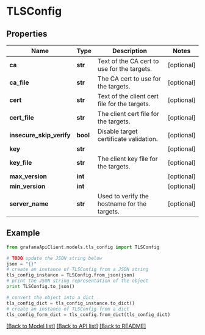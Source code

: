# TLSConfig


## Properties
Name | Type | Description | Notes
------------ | ------------- | ------------- | -------------
**ca** | **str** | Text of the CA cert to use for the targets. | [optional] 
**ca_file** | **str** | The CA cert to use for the targets. | [optional] 
**cert** | **str** | Text of the client cert file for the targets. | [optional] 
**cert_file** | **str** | The client cert file for the targets. | [optional] 
**insecure_skip_verify** | **bool** | Disable target certificate validation. | [optional] 
**key** | **str** |  | [optional] 
**key_file** | **str** | The client key file for the targets. | [optional] 
**max_version** | **int** |  | [optional] 
**min_version** | **int** |  | [optional] 
**server_name** | **str** | Used to verify the hostname for the targets. | [optional] 

## Example

```python
from grafanaApiClient.models.tls_config import TLSConfig

# TODO update the JSON string below
json = "{}"
# create an instance of TLSConfig from a JSON string
tls_config_instance = TLSConfig.from_json(json)
# print the JSON string representation of the object
print TLSConfig.to_json()

# convert the object into a dict
tls_config_dict = tls_config_instance.to_dict()
# create an instance of TLSConfig from a dict
tls_config_form_dict = tls_config.from_dict(tls_config_dict)
```
[[Back to Model list]](../README.md#documentation-for-models) [[Back to API list]](../README.md#documentation-for-api-endpoints) [[Back to README]](../README.md)


